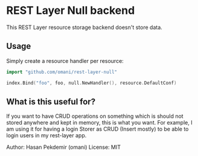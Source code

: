 # REST Layer Null backend

This REST Layer resource storage backend doesn't store data.

## Usage

Simply create a resource handler per resource:

```go
import "github.com/omani/rest-layer-null"
```

```go
index.Bind("foo", foo, null.NewHandler(), resource.DefaultConf)
```

## What is this useful for?

If you want to have CRUD operations on something which is should not stored anywhere and kept in memory, this is what you want.
For example, I am using it for having a login Storer as CRUD (Insert mostly) to be able to login users in my rest-layer app.


Author: Hasan Pekdemir (omani)
License: MIT